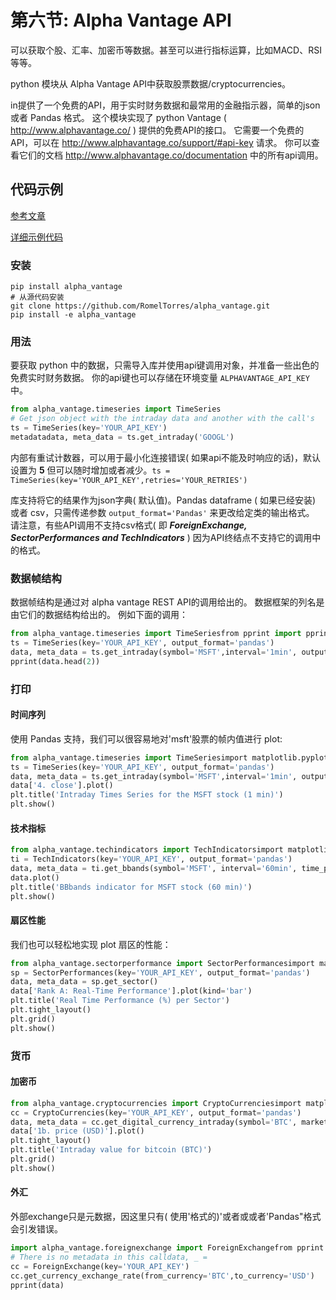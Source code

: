 # 第六节: Alpha Vantage API

可以获取个股、汇率、加密币等数据。甚至可以进行指标运算，比如MACD、RSI等等。

python 模块从 Alpha Vantage API中获取股票数据/cryptocurrencies。

in提供了一个免费的API，用于实时财务数据和最常用的金融指示器，简单的json或者 Pandas 格式。 这个模块实现了 python Vantage ( http://www.alphavantage.co/ ) 提供的免费API的接口。 它需要一个免费的API，可以在 http://www.alphavantage.co/support/#api-key 请求。 你可以查看它们的文档 http://www.alphavantage.co/documentation 中的所有api调用。



## 代码示例

[参考文章](https://www.helplib.com/GitHub/article_154832)

[详细示例代码](https://github.com/RomelTorres/av_example/blob/master/Alpha%20vantage%20examples.ipynb)

### 安装

```shell
pip install alpha_vantage
# 从源代码安装
git clone https://github.com/RomelTorres/alpha_vantage.git
pip install -e alpha_vantage
```

### 用法

要获取 python 中的数据，只需导入库并使用api键调用对象，并准备一些出色的免费实时财务数据。 你的api键也可以存储在环境变量 `ALPHAVANTAGE_API_KEY` 中。

```python
from alpha_vantage.timeseries import TimeSeries
# Get json object with the intraday data and another with the call's 
ts = TimeSeries(key='YOUR_API_KEY') 
metadatadata, meta_data = ts.get_intraday('GOOGL')
```

内部有重试计数器，可以用于最小化连接错误( 如果api不能及时响应的话)，默认设置为 **5** 但可以随时增加或者减少。`ts = TimeSeries(key='YOUR_API_KEY',retries='YOUR_RETRIES')`

库支持将它的结果作为json字典( 默认值)。Pandas dataframe ( 如果已经安装) 或者 csv，只需传递参数 `output_format='Pandas'` 来更改给定类的输出格式。 请注意，有些API调用不支持csv格式( 即 ***ForeignExchange, SectorPerformances and TechIndicators*** ) 因为API终结点不支持它的调用中的格式。

### 数据帧结构

数据帧结构是通过对 alpha vantage REST API的调用给出的。 数据框架的列名是由它们的数据结构给出的。 例如下面的调用：

```python
from alpha_vantage.timeseries import TimeSeriesfrom pprint import pprint
ts = TimeSeries(key='YOUR_API_KEY', output_format='pandas')
data, meta_data = ts.get_intraday(symbol='MSFT',interval='1min', outputsize='full')
pprint(data.head(2))
```

### 打印

#### 时间序列

使用 Pandas 支持，我们可以很容易地对'msft'股票的帧内值进行 plot:

```python
from alpha_vantage.timeseries import TimeSeriesimport matplotlib.pyplot as plt
ts = TimeSeries(key='YOUR_API_KEY', output_format='pandas')
data, meta_data = ts.get_intraday(symbol='MSFT',interval='1min', outputsize='full')
data['4. close'].plot()
plt.title('Intraday Times Series for the MSFT stock (1 min)')
plt.show()
```

#### 技术指标

```python
from alpha_vantage.techindicators import TechIndicatorsimport matplotlib.pyplot as plt
ti = TechIndicators(key='YOUR_API_KEY', output_format='pandas')
data, meta_data = ti.get_bbands(symbol='MSFT', interval='60min', time_period=60)
data.plot()
plt.title('BBbands indicator for MSFT stock (60 min)')
plt.show()
```

#### 扇区性能

我们也可以轻松地实现 plot 扇区的性能：

```python
from alpha_vantage.sectorperformance import SectorPerformancesimport matplotlib.pyplot as plt
sp = SectorPerformances(key='YOUR_API_KEY', output_format='pandas')
data, meta_data = sp.get_sector()
data['Rank A: Real-Time Performance'].plot(kind='bar')
plt.title('Real Time Performance (%) per Sector')
plt.tight_layout()
plt.grid()
plt.show()
```

### 货币

#### 加密币

```python
from alpha_vantage.cryptocurrencies import CryptoCurrenciesimport matplotlib.pyplot as plt
cc = CryptoCurrencies(key='YOUR_API_KEY', output_format='pandas')
data, meta_data = cc.get_digital_currency_intraday(symbol='BTC', market='CNY')
data['1b. price (USD)'].plot()
plt.tight_layout()
plt.title('Intraday value for bitcoin (BTC)')
plt.grid()
plt.show()
```

#### 外汇

外部exchange只是元数据，因这里只有( 使用'格式的)'或者或或者'Pandas"格式会引发错误。

```python
import alpha_vantage.foreignexchange import ForeignExchangefrom pprint import pprint
# There is no metadata in this calldata, _ =
cc = ForeignExchange(key='YOUR_API_KEY')  
cc.get_currency_exchange_rate(from_currency='BTC',to_currency='USD')
pprint(data)
```